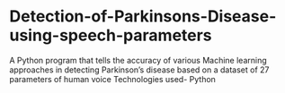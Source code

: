 # Detection-of-Parkinsons-Disease-using-speech-parameters

A Python program that tells the accuracy of various Machine learning approaches in detecting Parkinson’s disease based on a
dataset of 27 parameters of human voice
Technologies used- Python
